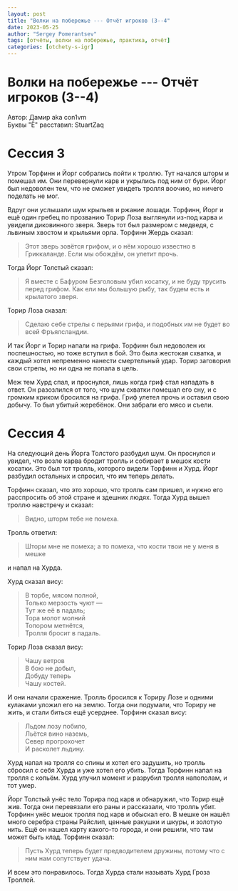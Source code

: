 ```yaml
---
layout: post
title: "Волки на побережье --- Отчёт игроков (3--4"
date: 2023-05-25
author: "Sergey Pomerantsev"
tags: [отчёты, волки на побережье, практика, отчёт]
categories: [otchety-s-igr]
---
```


# Волки на побережье --- Отчёт игроков (3--4)

Автор: Дамир aka con1vm  
Буквы "Ё" расставил: StuartZaq

# Сессия 3

Утром Торфинн и Йорг собрались пойти к троллю. Тут начался шторм и помешал им. Они перевернули карв и укрылись под ним от бури. Йорг был недоволен тем, что не сможет увидеть тролля воочию, но ничего поделать не мог. 

Вдруг они услышали шум крыльев и ржание лошади. Торфинн, Йорг и ещё один гребец по прозванию Торир Лоза выглянули из-под карва и увидели диковинного зверя. Зверь тот был размером с медведя, с львиным хвостом и крыльями орла. Торфинн Жердь сказал:

> Этот зверь зовётся грифом, и о нём хорошо известно в Гриккаланде. Если мы обождём, он улетит прочь.

Тогда Йорг Толстый сказал:

> Я вместе с Бафуром Безголовым убил косатку, и не буду трусить перед грифом. Как ели мы большую рыбу, так будем есть и крылатого зверя. 

Торир Лоза сказал:

> Сделаю себе стрелы с перьями грифа, и подобных им не будет во всей Фръялсландии.

И так Йорг и Торир напали на грифа. Торфинн был недоволен их поспешностью, но тоже вступил в бой. Это была жестокая схватка, и каждый хотел непременно нанести смертельный удар. Торир заговорил свои стрелы, но ни одна не попала в цель.

Меж тем Хурд спал, и проснулся, лишь когда гриф стал нападать в ответ. Он разозлился от того, что шум схватки помешал его сну, и с громким криком бросился на грифа. Гриф улетел прочь и оставил свою добычу. То был убитый жеребёнок. Они забрали его мясо и съели.

# Сессия 4

На следующий день Йорга Толстого разбудил шум. Он проснулся и увидел, что возле карва бродит тролль и собирает в мешок кости косатки. Это был тот тролль, которого видели Торфинн и Хурд. Йорг разбудил остальных и спросил, что им теперь делать.

Торфинн сказал, что это хорошо, что тролль сам пришел, и нужно его расспросить об этой стране и здешних людях. Тогда Хурд вышел троллю навстречу и сказал:

> Видно, шторм тебе не помеха.

Тролль ответил:

> Шторм мне не помеха; а то помеха, что кости твои не у меня в мешке

и напал на Хурда.

Хурд сказал вису:

> В торбе, мясом полной,  
Только мерзость чуют —  
Тут же её в падаль;  
Тора молот молний  
Топором метнётся,  
Тролля бросит в падаль.

Торир Лоза сказал вису:

> Чашу ветров  
В бою не добыл,  
Добуду теперь  
Чашу костей.

И они начали сражение. Тролль бросился к Ториру Лозе и одними кулаками уложил его на землю. Тогда они подумали, что Ториру не жить, и стали биться ещё усерднее. Торфинн сказал вису:

> Льдом лозу побило,  
Льётся вино наземь,  
Север прогрохочет  
И расколет льдину.  

Хурд напал на тролля со спины и хотел его задушить, но тролль сбросил с себя Хурда и уже хотел его убить. Тогда Торфинн напал на тролля с копьём. Хурд улучил момент и разрубил тролля напополам, и тот умер.

Йорг Толстый унёс тело Торира под карв и обнаружил, что Торир ещё жив. Тогда они перевязали его раны и рассказали, что тролль убит. Торфинн унёс мешок тролля под карв и обыскал его. В мешке он нашёл много серебра страны Райслип, ценные ракушки и шкуры, и золотую нить. Ещё он нашел карту какого-то города, и они решили, что там может быть клад. Торфинн сказал:

> Пусть Хурд теперь будет предводителем дружины, потому что с ним нам сопутствует удача. 

И всем это понравилось. Тогда Хурда стали называть Хурд Гроза Троллей.
